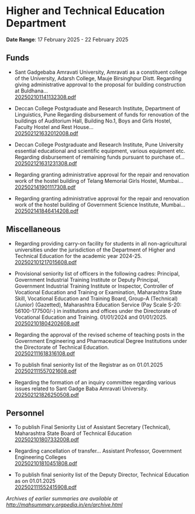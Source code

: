 # Higher and Technical Education Department

**Date Range**: 17 February 2025 - 22 February 2025


## Funds
- Sant Gadgebaba Amravati University, Amravati as a constituent college of the University, Adarsh College, Mauje Birsinghpur Distt. Regarding giving administrative approval to the proposal for building construction at Buldhana...\
  [202502101141132308.pdf](https://gr.maharashtra.gov.in/Site/Upload/Government%20Resolutions/English/202502101141132308.pdf)

- Deccan College Postgraduate and Research Institute, Department of Linguistics, Pune Regarding disbursement of funds for renovation of the buildings of Auditorium Hall, Building No.1, Boys and Girls Hostel, Faculty Hostel and Rest House...\
  [202502121632012008.pdf](https://gr.maharashtra.gov.in/Site/Upload/Government%20Resolutions/English/202502121632012008.pdf)

- Deccan College Postgraduate and Research Institute, Pune University essential educational and scientific equipment, various equipment etc. Regarding disbursement of remaining funds pursuant to purchase of...\
  [202502121631231308.pdf](https://gr.maharashtra.gov.in/Site/Upload/Government%20Resolutions/English/202502121631231308.pdf)

- Regarding granting administrative approval for the repair and renovation work of the hostel building of Telang Memorial Girls Hostel, Mumbai...\
  [202502141901117308.pdf](https://gr.maharashtra.gov.in/Site/Upload/Government%20Resolutions/English/202502141901117308.pdf)

- Regarding granting administrative approval for the repair and renovation work of the hostel building of Government Science Institute, Mumbai...\
  [202502141846414208.pdf](https://gr.maharashtra.gov.in/Site/Upload/Government%20Resolutions/English/202502141846414208.pdf)

## Miscellaneous
- Regarding providing carry-on facility for students in all non-agricultural universities under the jurisdiction of the Department of Higher and Technical Education for the academic year 2024-25.\
  [202502101217015608.pdf](https://gr.maharashtra.gov.in/Site/Upload/Government%20Resolutions/English/202502101217015608.pdf)

- Provisional seniority list of officers in the following cadres: Principal, Government Industrial Training Institute or Deputy Principal, Government Industrial Training Institute or Inspector, Controller of Vocational Education and Training or Examination, Maharashtra State Skill, Vocational Education and Training Board, Group-A (Technical) (Junior) (Gazetted), Maharashtra Education Service (Pay Scale S-20: 56100-177500/-) in institutions and offices under the Directorate of Vocational Education and Training. 01/01/2024 and 01/01/2025.\
  [202502101804202608.pdf](https://gr.maharashtra.gov.in/Site/Upload/Government%20Resolutions/English/202502101804202608.pdf)

- Regarding the approval of the revised scheme of teaching posts in the Government Engineering and Pharmaceutical Degree Institutions under the Directorate of Technical Education.\
  [202502111618316108.pdf](https://gr.maharashtra.gov.in/Site/Upload/Government%20Resolutions/English/202502111618316108.pdf)

- To publish final seniority list of the Registrar as on 01.01.2025\
  [202502111557021608.pdf](https://gr.maharashtra.gov.in/Site/Upload/Government%20Resolutions/English/202502111557021608.pdf)

- Regarding the formation of an inquiry committee regarding various issues related to Sant Gadge Baba Amravati University.\
  [202502121826250508.pdf](https://gr.maharashtra.gov.in/Site/Upload/Government%20Resolutions/English/202502121826250508.pdf)

## Personnel
- To publish Final Seniority List of Assistant Secretary (Technical), Maharashtra State Board of Technical Education\
  [202502101807332008.pdf](https://gr.maharashtra.gov.in/Site/Upload/Government%20Resolutions/English/202502101807332008.pdf)

- Regarding cancellation of transfer... Assistant Professor, Government Engineering Colleges\
  [202502101810451808.pdf](https://gr.maharashtra.gov.in/Site/Upload/Government%20Resolutions/English/202502101810451808.pdf)

- To publish final seniority list of the Deputy Director, Technical Education as on 01.01.2025\
  [202502111552415908.pdf](https://gr.maharashtra.gov.in/Site/Upload/Government%20Resolutions/English/202502111552415908.pdf)


*Archives of earlier summaries are available at http://mahsummary.orgpedia.in/en/archive.html*